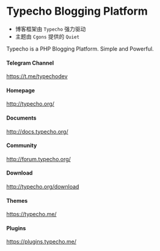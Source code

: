 Typecho Blogging Platform
=========================

- 博客框架由 `Typecho` 强力驱动
- 主题由 `Cgons` 提供的 `Quiet`

Typecho is a PHP Blogging Platform. Simple and Powerful.

#### Telegram Channel
https://t.me/typechodev

#### Homepage
http://typecho.org/

#### Documents
http://docs.typecho.org/

#### Community
http://forum.typecho.org/

#### Download
http://typecho.org/download

#### Themes
https://typecho.me/

#### Plugins
https://plugins.typecho.me/
